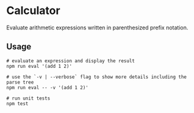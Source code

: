# Calculator

Evaluate arithmetic expressions written in parenthesized prefix notation.

## Usage

```
# evaluate an expression and display the result
npm run eval '(add 1 2)'

# use the `-v | --verbose` flag to show more details including the parse tree
npm run eval -- -v '(add 1 2)'

# run unit tests
npm test
```
